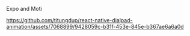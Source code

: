 Expo and Moti

https://github.com/titungdup/react-native-dialpad-animation/assets/7068899/9428059c-b31f-453e-845e-b367ae6a6a0d

